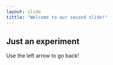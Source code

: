 ```yaml
---
layout: slide
tittle: "Welcome to our second slide!"
---
```

Just an experiment
---
Use the left arrow to go back!
